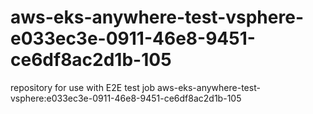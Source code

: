 # aws-eks-anywhere-test-vsphere-e033ec3e-0911-46e8-9451-ce6df8ac2d1b-105
repository for use with E2E test job aws-eks-anywhere-test-vsphere:e033ec3e-0911-46e8-9451-ce6df8ac2d1b-105
